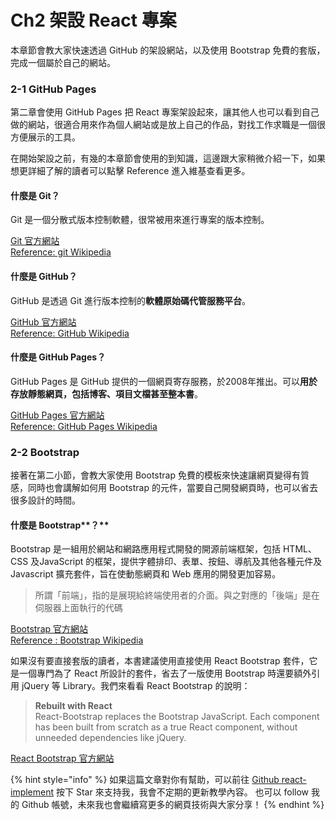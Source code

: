 # Ch2 架設 React 專案

本章節會教大家快速透過 GitHub 的架設網站，以及使用 Bootstrap 免費的套版，完成一個屬於自己的網站。

### 2-1 GitHub Pages

第二章會使用 GitHub Pages 把 React 專案架設起來，讓其他人也可以看到自己做的網站，很適合用來作為個人網站或是放上自己的作品，對找工作求職是一個很方便展示的工具。

在開始架設之前，有幾的本章節會使用的到知識，這邊跟大家稍微介紹一下，如果想更詳細了解的讀者可以點擊 Reference 進入維基查看更多。

#### **什麼是 Git？**

Git 是一個分散式版本控制軟體，很常被用來進行專案的版本控制。

[Git 官方網站  
](https://git-scm.com/)[Reference: git Wikipedia](https://zh.wikipedia.org/wiki/Git)

#### **什麼是 GitHub？**

GitHub 是透過 Git 進行版本控制的**軟體原始碼代管服務平台**。

[GitHub 官方網站](https://github.com/)  
[Reference: GitHub Wikipedia](https://zh.wikipedia.org/wiki/GitHub)

#### **什麼是 GitHub Pages？**

GitHub Pages 是 GitHub 提供的一個網頁寄存服務，於2008年推出。可以**用於存放靜態網頁，包括博客、項目文檔甚至整本書**。

[GitHub Pages 官方網站](https://pages.github.com/)  
[Reference: GitHub Pages Wikipedia](https://zh.wikipedia.org/wiki/GitHub_Pages)

### 2-2 Bootstrap

接著在第二小節，會教大家使用 Bootstrap 免費的模板來快速讓網頁變得有質感，同時也會講解如何用 Bootstrap 的元件，當要自己開發網頁時，也可以省去很多設計的時間。

#### **什麼是** Bootstrap**？**

Bootstrap 是一組用於網站和網路應用程式開發的開源前端框架，包括 HTML、CSS 及JavaScript 的框架，提供字體排印、表單、按鈕、導航及其他各種元件及 Javascript 擴充套件，旨在使動態網頁和 Web 應用的開發更加容易。

> 所謂「前端」，指的是展現給終端使用者的介面。與之對應的「後端」是在伺服器上面執行的代碼

[Bootstrap 官方網站](https://getbootstrap.com/)  
[Reference : Bootstrap Wikipedia](https://zh.wikipedia.org/wiki/Bootstrap)

如果沒有要直接套版的讀者，本書建議使用直接使用 React Bootstrap 套件，它是一個專門為了 React 所設計的套件，省去了一版使用 Bootstrap 時還要額外引用 jQuery 等 Library。我們來看看 React Bootstrap 的說明：

> **Rebuilt with React**  
> React-Bootstrap replaces the Bootstrap JavaScript. Each component has been built from scratch as a true React component, without unneeded dependencies like jQuery.

[React Bootstrap 官方網站](https://react-bootstrap.github.io/)

{% hint style="info" %}
如果這篇文章對你有幫助，可以前往 [Github react-implement](https://github.com/weichinhsu/react-implement) 按下 Star 來支持我，我會不定期的更新教學內容。 也可以 follow 我的 Github 帳號，未來我也會繼續寫更多的網頁技術與大家分享！
{% endhint %}

